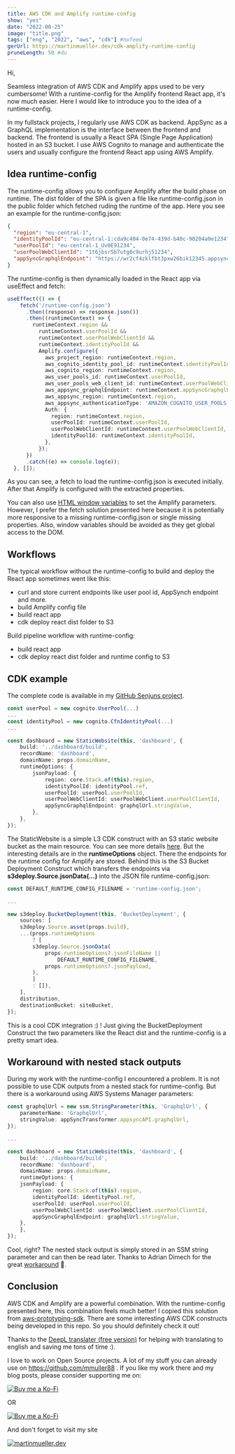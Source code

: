 ```yaml
---
title: AWS CDK and Amplify runtime-config
show: "yes"
date: "2022-08-25"
image: "title.png"
tags: ["eng", "2022", "aws", "cdk"] #nofeed
gerUrl: https://martinmueller.dev/cdk-amplify-runtime-config
pruneLength: 50 #du
---
```


Hi,

Seamless integration of AWS CDK and Amplify apps used to be very cumbersome! With a runtime-config for the Amplify frontend React app, it's now much easier. Here I would like to introduce you to the idea of a runtime-config.

In my fullstack projects, I regularly use AWS CDK as backend. AppSync as a GraphQL implementation is the interface between the frontend and backend. The frontend is usually a React SPA (Single Page Application) hosted in an S3 bucket. I use AWS Cognito to manage and authenticate the users and usually configure the frontend React app using AWS Amplify.

## Idea runtime-config

The runtime-config allows you to configure Amplify after the build phase on runtime. The dist folder of the SPA is given a file like runtime-config.json in the public folder which fetched ruding the runtime of the app. Here you see an example for the runtime-config.json:

```json
{
  "region": "eu-central-1",
  "identityPoolId": "eu-central-1:cda9c404-0e74-439d-b40c-90204a0e1234",
  "userPoolId": "eu-central-1_Uv0E91234",
  "userPoolWebClientId": "1t6jbsr5b7utg6c9urhj51234",
  "appSyncGraphqlEndpoint": "https://wr2cf4zklfbt3pxw26bik12345.appsync-api.eu-central-1.amazonaws.com/graphql"
}
```

The runtime-config is then dynamically loaded in the React app via useEffect and fetch:

```ts
useEffect(() => {
    fetch('/runtime-config.json')
      .then((response) => response.json())
      .then((runtimeContext) => {
        runtimeContext.region &&
          runtimeContext.userPoolId &&
          runtimeContext.userPoolWebClientId &&
          runtimeContext.identityPoolId &&
          Amplify.configure({
            aws_project_region: runtimeContext.region,
            aws_cognito_identity_pool_id: runtimeContext.identityPoolId,
            aws_cognito_region: runtimeContext.region,
            aws_user_pools_id: runtimeContext.userPoolId,
            aws_user_pools_web_client_id: runtimeContext.userPoolWebClientId,
            aws_appsync_graphqlEndpoint: runtimeContext.appSyncGraphqlEndpoint,
            aws_appsync_region: runtimeContext.region,
            aws_appsync_authenticationType: 'AMAZON_COGNITO_USER_POOLS',
            Auth: {
              region: runtimeContext.region,
              userPoolId: runtimeContext.userPoolId,
              userPoolWebClientId: runtimeContext.userPoolWebClientId,
              identityPoolId: runtimeContext.identityPoolId,
            },
          });
      })
      .catch((e) => console.log(e));
  }, []);
```

As you can see, a fetch to load the runtime-config.json is executed initially. After that Amplify is configured with the extracted properties.

You can also use [HTML window variables](https://developer.mozilla.org/en-US/docs/Web/API/Window) to set the Amplify parameters. However, I prefer the fetch solution presented here because it is potentially more responsive to a missing runtime-config.json or single missing properties. Also, window variables should be avoided as they get global access to the DOM.

## Workflows

The typical workflow without the runtime-config to build and deploy the React app sometimes went like this:

* curl and store current endpoints like user pool id, AppSynch endpoint and more.
* build Amplify config file
* build react app
* cdk deploy react dist folder to S3

Build pipeline workflow with runtime-config:

* build react app
* cdk deploy react dist folder and runtime config to S3

## CDK example

The complete code is available in my [GitHub Senjuns project](https://github.com/senjuns/senjuns/blob/main/backend/src/dashboard-stack.ts).

```ts
const userPool = new cognito.UserPool(...)
...
const identityPool = new cognito.CfnIdentityPool(...)
...

const dashboard = new StaticWebsite(this, 'dashboard', {
    build: '../dashboard/build',
    recordName: 'dashboard',
    domainName: props.domainName,
    runtimeOptions: {
        jsonPayload: {
            region: core.Stack.of(this).region,
            identityPoolId: identityPool.ref,
            userPoolId: userPool.userPoolId,
            userPoolWebClientId: userPoolWebClient.userPoolClientId,
            appSyncGraphqlEndpoint: graphqlUrl.stringValue,
        },
    },
});
```

The StaticWebsite is a simple L3 CDK construct with an S3 static website bucket as the main resource. You can see more details [here](https://github.com/senjuns/senjuns/blob/main/backend/src/construcs/static-website.ts). But the interesting details are in the **runtimeOptions** object. There the endpoints for the runtime config for Amplify are stored. Behind this is the S3 Bucket Deployment Construct which transfers the endpoints via **s3deploy.Source.jsonData(...)** into the JSON file runtime-config.json:

```ts
const DEFAULT_RUNTIME_CONFIG_FILENAME = 'runtime-config.json';

...

new s3deploy.BucketDeployment(this, 'BucketDeployment', {
    sources: [
    s3deploy.Source.asset(props.build),
    ...(props.runtimeOptions
        ? [
        s3deploy.Source.jsonData(
            props.runtimeOptions?.jsonFileName ||
                DEFAULT_RUNTIME_CONFIG_FILENAME,
            props.runtimeOptions?.jsonPayload,
        ),
        ]
        : []),
    ],
    distribution,
    destinationBucket: siteBucket,
});
```

This is a cool CDK integration :) ! Just giving the BucketDeployment Construct the two parameters like the React dist and the runtime-config is a pretty smart idea.

## Workaround with nested stack outputs

During my work with the runtime-config I encountered a problem. It is not possible to use CDK outputs from a nested stack for runtime-config. But there is a workaround using AWS Systems Manager parameters:

```ts
const graphqlUrl = new ssm.StringParameter(this, 'GraphqlUrl', {
    parameterName: 'GraphqlUrl',
    stringValue: appSyncTransformer.appsyncAPI.graphqlUrl,
});

...

const dashboard = new StaticWebsite(this, 'dashboard', {
    build: '../dashboard/build',
    recordName: 'dashboard',
    domainName: props.domainName,
    runtimeOptions: {
    jsonPayload: {
        region: core.Stack.of(this).region,
        identityPoolId: identityPool.ref,
        userPoolId: userPool.userPoolId,
        userPoolWebClientId: userPoolWebClient.userPoolClientId,
        appSyncGraphqlEndpoint: graphqlUrl.stringValue,
    },
    },
});
```

Cool, right? The nested stack output is simply stored in an SSM string parameter and can then be read later. Thanks to Adrian Dimech for the great [workaround](https://github.com/aws/aws-prototyping-sdk/issues/84) 🙏.

## Conclusion

AWS CDK and Amplify are a powerful combination. With the runtime-config presented here, this combination feels much better! I copied this solution from [aws-prototyping-sdk](https://github.com/aws/aws-prototyping-sdk). There are some interesting AWS CDK constructs being developed in this repo. So you should definitely check it out!

Thanks to the [DeepL translater (free version)](https://DeepL.com/Translator) for helping with translating to english and saving me tons of time :).

I love to work on Open Source projects. A lot of my stuff you can already use on <https://github.com/mmuller88> . If you like my work there and my blog posts, please consider supporting me on:

[![Buy me a Ko-Fi](https://storage.ko-fi.com/cdn/useruploads/png_d554a01f-60f0-4969-94d1-7b69f3e28c2fcover.jpg?v=69a332f2-b808-4369-8ba3-dae0d1100dd4)](https://ko-fi.com/T6T1BR59W)

OR

[![Buy me a Ko-Fi](https://theastrologypodcast.com/wp-content/uploads/2015/06/become-my-patron-05.jpg)](https://www.patreon.com/bePatron?u=29010217)

And don't forget to visit my site

[![martinmueller.dev](https://martinmueller.dev/static/84caa5292a6d0c37c48ae280d04b5fa6/a7715/joint.jpg)](https://martinmueller.dev/resume)
